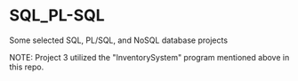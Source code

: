 # SQL_PL-SQL

Some selected SQL, PL/SQL, and NoSQL database projects

NOTE: Project 3 utilized the "InventorySystem" program mentioned above in this repo. 

